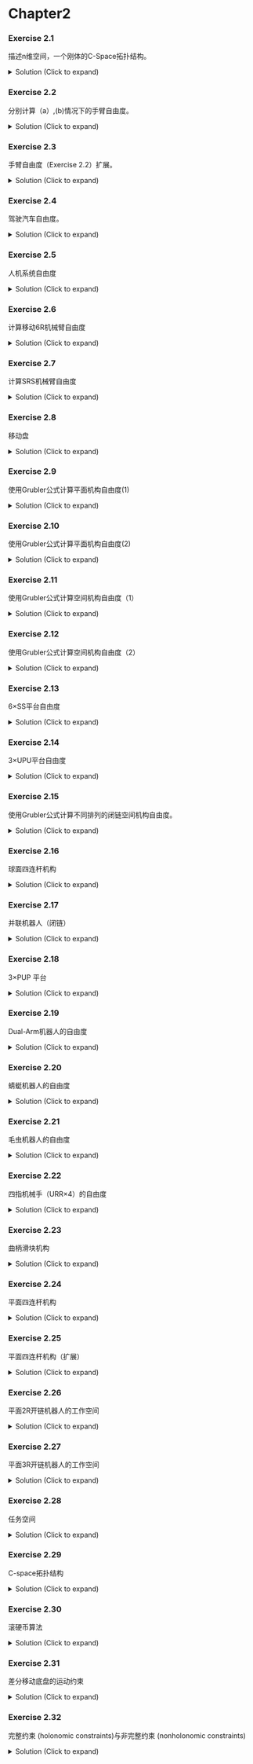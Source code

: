 # Chapter2

### Exercise 2.1

描述n维空间，一个刚体的C-Space拓扑结构。

<details>
<summary>Solution (Click to expand)</summary>

平移自由度$a=n$，旋转自由度$b=n(n-1)/2$.

C-space的拓扑空间为:

* n=2：$R^2\times S^1$

* n=3：$R^3\times S^2 \times S^1$

* n>3：$R^n\times S^{n-1} \times \dots \times S^1$

</details>


### Exercise 2.2

分别计算（a）,(b)情况下的手臂自由度。

<details>
<summary>Solution (Click to expand)</summary>

shoulder, elbow, wrist joints考虑为spherical joint(ball-and-socket).

(a) (4-1-3)*6+(3+3+3)=9

(b)固定手掌的情况： (3-1-3)*6+(3+3+3)=3

</details>

### Exercise 2.3

手臂自由度（Exercise 2.2）扩展。

<details>
<summary>Solution (Click to expand)</summary>

- 略

</details>

### Exercise 2.4

驾驶汽车自由度。

<details>
<summary>Solution (Click to expand)</summary>

相比手臂系统，增加一个R关节（方向盘），连杆数量N没有改变，根据Grubler公式，即其自由度为n+1。

</details>

### Exercise 2.5

人机系统自由度

<details>
<summary>Solution (Click to expand)</summary>

Grubler公式：$(7-1-7)*6+(1*5+3*2)=5$

</details>

### Exercise 2.6

计算移动6R机械臂自由度

<details>
<summary>Solution (Click to expand)</summary>

(a) 对于机械臂部分：$T^6$，对于底盘部分：$R^2\times T^2$，则整体为：$R^2\times T^8$

> Tip：对于底盘，类比于滚动硬币，需要考虑轮子的旋转角度，但是其自由度为3，轮子的旋转角度与底盘二维位置具有约束关系。

(b) Grubler公式：$(7-1-7)*6+(1*7)=1$  ，自由度为1。（6R机械臂，看作7个连杆，6个R关节）

(c) Grubler公式：$(12-1-13)*6+(1*13)=1$  ，自由度为1。

</details>

### Exercise 2.7

计算SRS机械臂自由度

<details>
<summary>Solution (Click to expand)</summary>

(a) $(8-1-9)*6+(1*3+3*6)=9$

(b) $((2n+2)-1-3n)*6+(1*n+3*2n)=n+6$

(c)  $((2n+2)-1-3n)*6+(1*n+3*n+2*n)=6$

</details>

### Exercise 2.8

移动盘

<details>
<summary>Solution (Click to expand)</summary>

1条腿Grubler公式：$(m-1-J)*6+F=d$

n条腿Grubler公式：$(((m-2)*n+2)-1-J*n)*6+(F*n)=6$

则有d=6

</details>

### Exercise 2.9

使用Grubler公式计算平面机构自由度(1)

<details>
<summary>Solution (Click to expand)</summary>

> Tip : $dof=m(N-1-J)+\sum_{i=1}^J f_i$ （条件：关节之间的约束相互独立)，对于平面机构m=3。

(a): $(10-1-12)*3+(1*9+1*3)=3$

(b): $(14-1-18)*3+(1*16+1*2)=3$

(c): $(8-1-9)*3+(1*6+1*2+2*2)=4$

(d): $(6-1-7)*3+(1*6+1*1)=1$

(e): $(14-1-18)*3+(1*14+1*4)=3$

(f): $(7-1-9)*3+(1*8+1*1)=0$

</details>

### Exercise 2.10

使用Grubler公式计算平面机构自由度(2)

<details>
<summary>Solution (Click to expand)</summary>

(a): $(6-1-7)*3+(1*7)=1$

(b): $(6-1-6)*3+(1*4+1*2)=3$

(c): $(14-1-18)*3+(1*16+1*2)=3$

(d): $(21-1-27)*3+(1*18+1*9)=6$

</details>

### Exercise 2.11

使用Grubler公式计算空间机构自由度（1）

<details>
<summary>Solution (Click to expand)</summary>

>  Tip : $dof=m(N-1-J)+\sum_{i=1}^J f_i$ （条件：关节之间的约束相互独立），对于空间机构m=3。

(a) $ (6-1-6)*6+(2*6)=6$

符合直觉。

(b) $(11-1-12)*6+(1*6+1*3+3*3)=6$

> Tip：注意RP关节之间的link，也就是滑块link，不能漏掉。另一种做法就是把RP关节看作一个关节，其自由度为2，此时在Grubler中，link数量发生了变化（不考虑滑块link）。

(c)$(10-1-11)*6+(1*5+1*3+3*3)=5$ 

> Tip: Cicular P 关节那里的滑块link，有两个关节，即R+P关节。

(d)$(8-1-9)*6+(2*6+1*3)=3$ 

(e) $(8-1-8)*6+(1*2+2*4+1*2)=6$ 

(f) $(5-1-6)*6+(3*3+3*3)=6$ 

</details>

### Exercise 2.12 

使用Grubler公式计算空间机构自由度（2）

<details>
<summary>Solution (Click to expand)</summary>

(a) $ (8-1-9)*6+(2*6+1*3)=3$ 

(b) $ (9-1-9)*6+(1*9)=3$

不符合直觉，至少有4个自由度，最下面一个P关节，构成1个自由度，最上面两个P关节共同构成1个自由度，中间两个P关节独立分别构成1个自由度。

(c) $(14-1-18)*6+(1*6+2*6+3*6)=6$

符合直觉，上方平台具有6个自由度（3平移+3旋转）(不确定)。

(d) $(30-1-36)*6+(1*36)=6$

符合直觉，上方平台具有6个自由度（3平移+3旋转）(不确定)。

> Tip：一个关节应该对应两个连杆，如果3个连杆连接在同一个关节上（例如R关节），需要看作2个关节，4个连杆情况类似（看作3个关节）。

</details>

### Exercise 2.13

6×SS平台自由度

<details>
<summary>Solution (Click to expand)</summary>

Grubler公式：$(8-1-12)*6+(3*12)=6$

上方平台可以在空间中平移运动，以及自旋（绕z轴旋转）。

> Tip，直觉上，具有3个自由度，对于空间刚体具有6个自由度，该平台显然被约束保持水平，说明具有两个约束（roll,pitch角约束），同时该机构可以平移，当考虑进行上下平移时，是通过自旋实现的（yaw角），所以，这里也有个约束方程，最终自由度为6-3=3。

</details>

### Exercise 2.14

3×UPU平台自由度

<details>
<summary>Solution (Click to expand)</summary>

(a) Grubler公式： $(8-1-9)*6+(2*6+1*3)=3$

(b) 锁住3个P关节，上方平台不能再移动，该机构成为刚体。该机构具有3个主动关节，所以其自由度为3，符合Grubler公式的计算结果。

> Tip:  上方圆形平台是不能发生自旋的，由UPU中两个旋转关节轴平行约束确定。

</details>

### Exercise 2.15

使用Grubler公式计算不同排列的闭链空间机构自由度。

<details>
<summary>Solution (Click to expand)</summary>

(a) 对于该机构的所有link在同一个平面运动，故采用平面Grubler公式，

即 $(6-1-6)*3+(1*6)=3$ ，自由度为3。

结果符合直觉，机构上方平台可以在一个平面内移动，并且能够调整倾角。

(b) Grubler公式 $(6-1-6)*6+(1*6)=0$，，自由度为0.

结果不符合直觉，对于该机构，具有一个自由度，机构上方平台能有上下移动。

</details>

### Exercise 2.16

球面四连杆机构

<details>
<summary>Solution (Click to expand)</summary>

(a) 该机构所有link可以看作在球面上移动，采用平面Grubler公式。

即：$(4-1-4)*3+(1*4)=1$ 

(b) C-Space拓扑结构为：$S^1 \times S^1 \times S^1 \times S^1=T^4$

> Tip，该机构的C-space为4维，自由度为1，说明该闭链结构具有3个约束方程（参考平面四连杆机构）。

(c) 略（TODO）

</details>

### Exercise 2.17

并联机器人（闭链）

<details>
<summary>Solution (Click to expand)</summary>

(a) Grubler公式：$(13-1-14)*6+(1*11+1*1+2*2)=4$

(b) 增加一个约束方程（点在直线上），故损失2个自由度，最终自由度为2.

> Tip：空间直线方程，可以看作两个平面的交集，即两个方程。

(c) 所有的R关节轴经过点A，则该机构所有link可以看作在球面上移动，采用平面Grubler公式。

即：$(11-1-12)*3+(1*12)=3$，自由度为6.

</details>

### Exercise 2.18

3×PUP 平台

<details>
<summary>Solution (Click to expand)</summary>

Grubler公式：$(8-1-9)*6+(1*6+2*3)=0$，自由度为0.

不符合直觉，显然可以上下移动，至少具有一个自由度。

> TIP：上方PU关节之间的link（滑块link）很容易漏掉。

</details>

### Exercise 2.19

Dual-Arm机器人的自由度

<details>
<summary>Solution (Click to expand)</summary>

物体可以在桌面滑动，将物体与桌面的约束看作一个关节，其自由度为2。

则由Grubler公式：$(7-1-8)*6+(1*2+2*1+3*4+2*1)=6$，自由度为6。

</details>

### Exercise 2.20

蜻蜓机器人的自由度

<details>
<summary>Solution (Click to expand)</summary>

(a) Grubler公式：$(17-1-20)*6+(1*8+1*4+2*4+3*4)=8$，自由度为8.

(b) 因为一个刚体具有6个自由度，所以总和为$8+6=14$个自由度。

(c)  每一个接触点可以看作一个S关节，地面看作一个link，即由Grubler可得：$(18-1-24)*6+(1*8+1*4+2*4+3*8)=-42+44=2$

</details>

### Exercise 2.21

毛虫机器人的自由度

<details>
<summary>Solution (Click to expand)</summary>

(a) Grubler公式：$(8-1-7)*6+(3*5+1*2)=17$，自由度为17. （RPR关节具有3个自由度）

(b) link保持接触叶子表面，受到了曲面约束（只能在二维曲面面上移动），损失一个自由度，故6个link接触叶子时自由度为17-6=11

(c) 由(b)同理，故2个link接触叶子时自由度为17-2=15

</details>

### Exercise 2.22

四指机械手（URR×4）的自由度

<details>
<summary>Solution (Click to expand)</summary>

(a) 对于四指机械手，由Grubler公式：$(13-1-12)*6+(1*8+2*4)=16$

刚体接触表面的约束为曲面约束，即只能在二维曲面上运行，损失1个自由度，则最终自由度为16-4=12.

对于n指情况， $((3*n+1)-1-3*n)*6+(1*2n+2*n)-n=3n$

(b) 对于四指机械手，由Grubler公式：$(13-1-12)*6+(1*8+3*4)=20$

刚体接触表面的约束为曲面约束，即只能在二维曲面上运行，损失1个自由度，则最终自由度为20-4=16.

对于n指情况，$((3*n+1)-1-3*n)*6+(1*2n+3*n)-n=4n$

(c) 由于手掌，椭球物体被固定住，则每一根手指相互独立，对于一根手指，可以将手掌，椭球物体以及指尖看作一个link，不难看出，手指被固定住，不能移动，故该系统的自由度为0。

(d)  由Grubler公式：$(13-1-16)*6+(1*8+2*4+3*4)=4$

> Tip：可以将手掌，椭球物体看作一个link，椭球与指尖由一个S关节连接。

</details>

### Exercise 2.23

曲柄滑块机构

<details>
<summary>Solution (Click to expand)</summary>

设曲柄关节角度为$\theta$，滑块的位移为$x$。

$x=\begin{cases} 2Lcos\theta & -\frac{\pi}{2}<\theta <\frac{\pi}{2} \\ 0 & otehrs \end{cases} $

> 没看懂题目意思（TODO）

</details>

### Exercise 2.24

平面四连杆机构

<details>
<summary>Solution (Click to expand)</summary>

(a) Grubler公式：$(4-1-4)*3+(1*4)=1$，自由度为1

(b) 略（TODO）

</details>

### Exercise 2.25

平面四连杆机构（扩展）

<details>
<summary>Solution (Click to expand)</summary>

略（TODO）

</details>

### Exercise 2.26

平面2R开链机器人的工作空间

<details>
<summary>Solution (Click to expand)</summary>

(a) C-space为 $S^1\times S^1=T^2$，即$(\theta_1,\theta_2)$。

(b) 工作空间为一个圆环，内环半径为1，外环半径为3，即$\{(x,y)|1\le x^2+y^2 \le 9\}$

(c) 略（TODO）

</details>

### Exercise 2.27

平面3R开链机器人的工作空间

<details>
<summary>Solution (Click to expand)</summary>

(a) 工作空间为一个圆环，内环半径为2，外环半径为8.

(b) 工作空间为一个圆，半径为8，显然情况(b)的机器人具有更大的位形空间。

(c) 对于平面开链机器人，增加最后一个link长度，可以增加工作空间半径（为所有link之和）。

</details>

### Exercise 2.28

任务空间

<details>
<summary>Solution (Click to expand)</summary>

(a) 黑板上书写，任务空间为$R^2 \times S^2$ ，$R^2$表示粉笔在二维黑板上的位置，$S^2$表示粉笔的朝向。

(b) 挥动指挥棒，任务空间为$R^3 \times S^2$，$R^3$表示指挥棒在空间中的位置，$S^2$表示指挥棒的朝向。

</details>

### Exercise 2.29

C-space拓扑结构

<details>
<summary>Solution (Click to expand)</summary>

(a) $R^2\times S^1$

(b) $S^2\times S^1$

(c) $R^2 \times S^1 \times S^1 \times S^1 \times[a,b]\times S^1= R^2 \times T^4 \times [a,b]$

(d) $R^3\times S^2 \times S^1 \times T^6 = R^3 \times S^2 \times T^7$

> Tip：对于平面刚体的位形空间为$R^2\times S^1$，对于空间刚体的位形空间为$R^3\times S^2 \times S^1$

</details>

### Exercise 2.30

滚硬币算法

<details>
<summary>Solution (Click to expand)</summary>

（1）首先输入$\dot \theta,\dot \phi$，硬币做圆周运动（运动半径为$R=\frac{\dot \theta r}{\dot \phi }$），运动到目标位形的硬币切线上（硬币x方向所在的直线）。

（2）然后，只输入$\dot \theta$，使得$\dot \phi=0$，硬币做直线运动，运动到目标位形。

</details>

### Exercise 2.31 

差分移动底盘的运动约束

<details>
<summary>Solution (Click to expand)</summary>

(a) 不难得到，机器人前进的速度为$v_{forward}=\frac{r}{2}(w_1+w_2)$，自旋的速度为 $\dot \theta = \frac{r}{2d}(w_2-w_1)$

$\dot x= v_{forward}\cos\theta= \frac{r\cos\theta}{2}(w_1+w_2)$，

$\dot y= v_{forward}\sin\theta= \frac{r\sin\theta}{2}(w_1+w_2)$，

则：$ \begin{cases} g_1(q)=[\frac{1}{2}r\cos\theta,\frac{1}{2}r\sin\theta,-\frac{r}{2d},1,0]  \\ g_2(q)=[\frac{1}{2}r\cos\theta,\frac{1}{2}r\sin\theta,\frac{r}{2d},0,1]\end{cases}$

当$w_1=w_2$时，机器人只发生x方向的平移；当$w_1=-w_2$时，机器人只发生自旋；其它情况为平移与自旋的叠加运动。

(b) 由(a)中三个等式不难得到3个Pfaffian约束
$$
A(q)\dot q =

\begin{bmatrix}
1 & 0 & 0 & -\frac{r\cos\theta}{2} & -\frac{r\cos\theta}{2}\\
0 & 1 & 0 & -\frac{r\sin\theta}{2} & -\frac{r\sin\theta}{2} \\
0 & 0 & 1 & \frac{r}{2d} & -\frac{r}{2d}
\end{bmatrix}

\begin{bmatrix}
\dot x \\
\dot y \\
\dot \theta \\
\dot \phi_1 \\
\dot \phi_2 \\
\end{bmatrix}

=0
$$

> 在(a)中，一共有4个等式，其中只有3个有效等式（关于$\dot x, \dot y，\dot \theta$的等式），$v_{forward}$为中间产物。

(c) 显然，这三个约束都是非完整约束(nonholonomic constraints)。

</details>

### Exercise 2.32 

完整约束 (holonomic constraints)与非完整约束 (nonholonomic constraints)

<details>
<summary>Solution (Click to expand)</summary>

(a) 是不完整约束。

(b) 第一个是不完整约束，第二个是完整约束。

对于第二个约束，有$g(q)=q_3\sin q_1+q_4 \cos q_1 =0 \longrightarrow \frac{\partial g}{\partial q} q=0$，

</details>